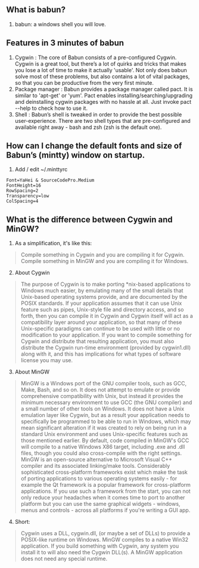 ## What is babun?
1. babun: a windows shell you will love.

## Features in 3 minutes of babun
1. Cygwin : The core of Babun consists of a pre-configured Cygwin. Cygwin is a great tool, but there’s a lot of quirks and tricks that makes you lose a lot of time to make it actually 'usable'. Not only does babun solve most of these problems, but also contains a lot of vital packages, so that you can be productive from the very first minute.
2. Package manager : Babun provides a package manager called pact. It is similar to 'apt-get' or 'yum'. Pact enables installing/searching/upgrading and deinstalling cygwin packages with no hassle at all. Just invoke pact --help to check how to use it.
3. Shell : Babun’s shell is tweaked in order to provide the best possible user-experience. There are two shell types that are pre-configured and available right away - bash and zsh (zsh is the default one).

## How can I change the default fonts and size of Babun’s (mintty) window on startup.
1. Add / edit ~/.minttyrc
````
Font=YaHei & SourceCodePro.Medium
FontHeight=16
RowSpacing=2
Transparency=low
ColSpacing=4
````

## What is the difference between Cygwin and MinGW?
1. As a simplification, it's like this:
> Compile something in Cygwin and you are compiling it for Cygwin.
> Compile something in MinGW and you are compiling it for Windows.
2. About Cygwin
> The purpose of Cygwin is to make porting *nix-based applications to Windows much easier, by emulating many of the small details that Unix-based operating systems provide, and are documented by the POSIX standards. If your application assumes that it can use Unix feature such as pipes, Unix-style file and directory access, and so forth, then you can compile it in Cygwin and Cygwin itself will act as a compatibility layer around your application, so that many of these Unix-specific paradigms can continue to be used with little or no modification to your application.
> If you want to compile something for Cygwin and distribute that resulting application, you must also distribute the Cygwin run-time environment (provided by cygwin1.dll) along with it, and this has implications for what types of software license you may use.
3. About MinGW
> MinGW is a Windows port of the GNU compiler tools, such as GCC, Make, Bash, and so on. It does not attempt to emulate or provide comprehensive compatibility with Unix, but instead it provides the minimum necessary environment to use GCC (the GNU compiler) and a small number of other tools on Windows. It does not have a Unix emulation layer like Cygwin, but as a result your application needs to specifically be programmed to be able to run in Windows, which may mean significant alteration if it was created to rely on being run in a standard Unix environment and uses Unix-specific features such as those mentioned earlier. By default, code compiled in MinGW's GCC will compile to a native Windows X86 target, including .exe and .dll files, though you could also cross-compile with the right settings. MinGW is an open-source alternative to Microsoft Visual C++ compiler and its associated linking/make tools.
> Considerably sophisticated cross-platform frameworks exist which make the task of porting applications to various operating systems easily - for example the Qt framework is a popular framework for cross-platform applications. If you use such a framework from the start, you can not only reduce your headaches when it comes time to port to another platform but you can use the same graphical widgets - windows, menus and controls - across all platforms if you're writing a GUI app.
4. Short:
> Cygwin uses a DLL, cygwin.dll, (or maybe a set of DLLs) to provide a POSIX-like runtime on Windows.
> MinGW compiles to a native Win32 application.
> If you build something with Cygwin, any system you install it to will also need the Cygwin DLL(s). A MinGW application does not need any special runtime.


